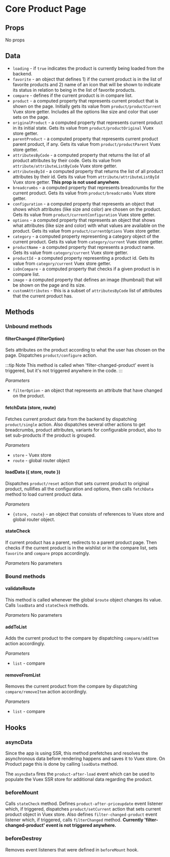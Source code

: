 # Core Product Page

## Props

No props

## Data

- `loading` - if `true` indicates the product is currently being loaded from the backend.
- `favorite` - an object that defines 1) if the current product is in the list of favorite products and 2) name of an icon that will be shown to indicate its status in relation to being in the list of favorite products.
- `compare` - defines if the current product is in compare list.
- `product` - a computed property that represents current product that is shown on the page. Initially gets its value from `product/productCurrent` Vuex store getter. Includes all the options like size and color that user sets on the page.
- `originalProduct` - a computed property that represents current product in its initial state. Gets its value from `product/productOriginal` Vuex store getter.
- `parentProduct` - a computed property that represents current product parent product, if any. Gets its value from `product/productParent` Vuex store getter.
- `attributesByCode` - a computed property that returns the list of all product attributes by their code. Gets its value from `attribute/attributeListByCode` Vuex store getter.
- `attributesById` - a computed property that returns the list of all product attributes by their id. Gets its value from `attribute/attributeListById` Vuex store getter. **This prop is not used anywhere**.
- `breadcrumbs` - a computed property that represents breadcrumbs for the current product. Gets its value from `product/breadcrumbs` Vuex store getter.
- `configuration` - a computed property that represents an object that shows which attributes (like size and color) are chosen on the product. Gets its value from `product/currentConfiguration` Vuex store getter.
- `options` - a computed property that represents an object that shows what attributes (like size and color) with what values are available on the product. Gets its value from `product/currentOptions` Vuex store getter.
- `category` - a computed property representing a category object of the current product. Gets its value from `category/current` Vuex store getter.
- `productName` - a computed property that represents a product name. Gets its value from `category/current` Vuex store getter.
- `productId` - a computed property representing a product id. Gets its value from `category/current` Vuex store getter.
- `isOnCompare` - a computed property that checks if a given product is in compare list.
- `image` - a computed property that defines an image (thumbnail) that will be shown on the page and its size.
- `customAttributes` - this is a subset of `attributesByCode` list of attributes that the current product has.

## Methods

### Unbound methods

#### filterChanged (filterOption)

Sets attributes on the product according to what the user has chosen on the page. Dispatches `product/configure` action.

:::tip Note
This method is called when 'filter-changed-product' event is triggered, but it's not triggered anywhere in the code.
:::

_Parameters_

- `filterOption` - an object that represents an attribute that have changed on the product.

#### fetchData (store, route)

Fetches current product data from the backend by dispatching `product/single` action. Also dispatches several other actions to get breadcrumbs, product attributes, variants for configurable product, also to set sub-products if the product is grouped.

_Parameters_

- `store` - Vuex store
- `route` - global router object

#### loadData ({ store, route })

Dispatches `product/reset` action that sets current product to original product, nullifies all the configuration and options, then calls `fetchData` method to load current product data.

_Parameters_

- `{store, route}` - an object that consists of references to Vuex store and global router object.

#### stateCheck

If current product has a parent, redirects to a parent product page. Then checks if the current product is in the wishlist or in the compare list, sets `favorite` and `compare` props accordingly.

_Parameters_
No parameters

### Bound methods

#### validateRoute

This method is called whenever the global `$route` object changes its value. Calls `loadData` and `stateCheck` methods.

_Parameters_
No parameters

#### addToList

Adds the current product to the compare by dispatching `compare/addItem` action accordingly.

_Parameters_

- `list` - compare

#### removeFromList

Removes the current product from the compare by dispatching `compare/removeItem` action accordingly.

_Parameters_

- `list` - compare

## Hooks

### asyncData

Since the app is using SSR, this method prefetches and resolves the asynchronous data before rendering happens and saves it to Vuex store. On Product page this is done by calling `loadData` method.

The `asyncData` fires the `product-after-load` event which can be used to populate the Vuex SSR store for additional data regarding the product.

### beforeMount

Calls `stateCheck` method. Defines `product-after-priceupdate` event listener which, if triggered, dispatches `product/setCurrent` action that sets current product object in Vuex store. Also defines `filter-changed-product` event listener which, if triggered, calls `filterChanged` method. **Currently 'filter-changed-product' event is not triggered anywhere.**

### beforeDestroy

Removes event listeners that were defined in `beforeMount` hook.
